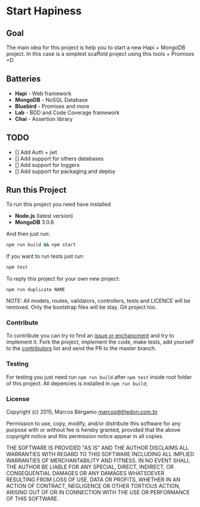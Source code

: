 Start Hapiness
===

## Goal
The main idea for this project is help you to start a new Hapi + MongoDB project. In this case is a simplest scaffold project using this tools + Promises =D

## Batteries
- **Hapi** - Web framework
- **MongoDB** - NoSQL Database
- **Bluebird** - Promises and more
- **Lab** - BDD and Code Coverage framework
- **Chai** - Assertion library

## TODO
- [] Add Auth + jwt
- [] Add support for others databases
- [] Add support for loggers
- [] Add support for packaging and deploy

## Run this Project
To run this project you need have installed 
- **Node.js** (latest version)
- **MongoDB** 3.0.6

And then just run:
```sh
npm run build && npm start
```

If you want to run tests just run:
```sh
npm test
```

To reply this project for your own new project:
```
npm run duplicate NAME
```
NOTE: All models, routes, validators, controllers, tests and LICENCE will be removed. Only the bootstrap files will be stay. Git project too.

### Contribute

To contribute you can try to find an [issue or enchancment][0] and try to
implement it. Fork the project, implement the code, make tests, add yourself
to the [contributors][1] list and send the PR to the master branch.

### Testing

For testing you just need run `npm run build` after `npm test` inside root folder of this project. All depencies is installed in `npm run build`; 

### License

Copyright (c) 2015, Marcos Bérgamo <marcos@thedon.com.br>

Permission to use, copy, modify, and/or distribute this software for any purpose
with or without fee is hereby granted, provided that the above copyright notice
and this permission notice appear in all copies.

THE SOFTWARE IS PROVIDED "AS IS" AND THE AUTHOR DISCLAIMS ALL WARRANTIES WITH
REGARD TO THIS SOFTWARE INCLUDING ALL IMPLIED WARRANTIES OF MERCHANTABILITY AND
FITNESS. IN NO EVENT SHALL THE AUTHOR BE LIABLE FOR ANY SPECIAL, DIRECT,
INDIRECT, OR CONSEQUENTIAL DAMAGES OR ANY DAMAGES WHATSOEVER RESULTING FROM LOSS
OF USE, DATA OR PROFITS, WHETHER IN AN ACTION OF CONTRACT, NEGLIGENCE OR OTHER
TORTIOUS ACTION, ARISING OUT OF OR IN CONNECTION WITH THE USE OR PERFORMANCE OF
THIS SOFTWARE.

[0]: https://github.com/thebergamo/start-hapiness/issues?q=is%3Aopen+is%3Aenchancement+is%3Abug
[1]: contributors.md
